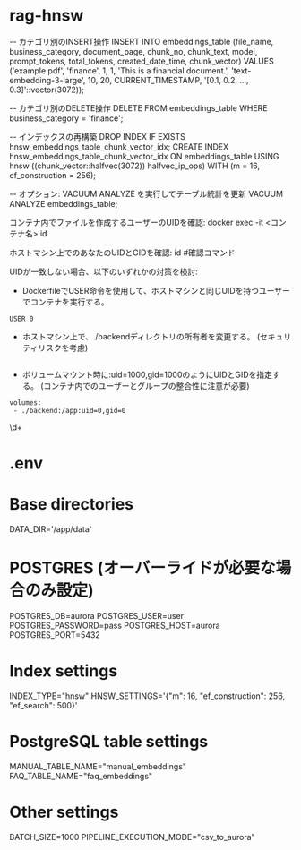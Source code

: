 # rag-hnsw

-- カテゴリ別のINSERT操作
INSERT INTO embeddings_table (file_name, business_category, document_page, chunk_no, chunk_text, model, prompt_tokens, total_tokens, created_date_time, chunk_vector)
VALUES ('example.pdf', 'finance', 1, 1, 'This is a financial document.', 'text-embedding-3-large', 10, 20, CURRENT_TIMESTAMP, '[0.1, 0.2, ..., 0.3]'::vector(3072));

-- カテゴリ別のDELETE操作
DELETE FROM embeddings_table
WHERE business_category = 'finance';

-- インデックスの再構築
DROP INDEX IF EXISTS hnsw_embeddings_table_chunk_vector_idx;
CREATE INDEX hnsw_embeddings_table_chunk_vector_idx ON embeddings_table
USING hnsw ((chunk_vector::halfvec(3072)) halfvec_ip_ops)
WITH (m = 16, ef_construction = 256);

-- オプション: VACUUM ANALYZE を実行してテーブル統計を更新
VACUUM ANALYZE embeddings_table;


コンテナ内でファイルを作成するユーザーのUIDを確認:
docker exec -it <コンテナ名> id

ホストマシン上でのあなたのUIDとGIDを確認:
id #確認コマンド

UIDが一致しない場合、以下のいずれかの対策を検討:
 - DockerfileでUSER命令を使用して、ホストマシンと同じUIDを持つユーザーでコンテナを実行する。
```
USER 0
```
 - ホストマシン上で、./backendディレクトリの所有者を変更する。 (セキュリティリスクを考慮)
```

```
 - ボリュームマウント時に:uid=1000,gid=1000のようにUIDとGIDを指定する。 (コンテナ内でのユーザーとグループの整合性に注意が必要)
 ```
volumes:
  - ./backend:/app:uid=0,gid=0
 ```

\d+

# .env

# Base directories
DATA_DIR='/app/data'

# POSTGRES (オーバーライドが必要な場合のみ設定)
POSTGRES_DB=aurora
POSTGRES_USER=user
POSTGRES_PASSWORD=pass
POSTGRES_HOST=aurora
POSTGRES_PORT=5432

# Index settings
INDEX_TYPE="hnsw"
HNSW_SETTINGS='{"m": 16, "ef_construction": 256, "ef_search": 500}'

# PostgreSQL table settings
MANUAL_TABLE_NAME="manual_embeddings"
FAQ_TABLE_NAME="faq_embeddings"

# Other settings
BATCH_SIZE=1000
PIPELINE_EXECUTION_MODE="csv_to_aurora"
